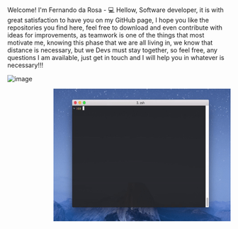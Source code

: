 Welcome!
I'm Fernando da Rosa - 💻
Hellow, Software developer, it is with great satisfaction to have you on my GitHub page, I hope you like the repositories you find here, feel free to download and even contribute with ideas for improvements, as teamwork is one of the things that most motivate me, knowing this phase that we are all living in, we know that distance is necessary, but we Devs must stay together, so feel free, any questions I am available, just get in touch and I will help you in whatever is necessary!!!


![image](https://user-images.githubusercontent.com/92546773/175129396-2cb21d1d-60f6-42d4-b707-66b958fbcd99.png)

<img align="right" width="400" height="300" src="https://github.com/Fernando908Rosa/Fernando908Rosa/blob/main/img/animation.gif">


